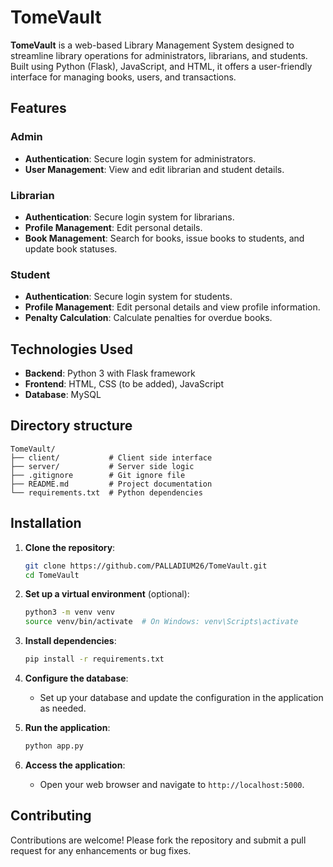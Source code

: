 # TomeVault

**TomeVault** is a web-based Library Management System designed to streamline library operations for administrators, librarians, and students. Built using Python (Flask), JavaScript, and HTML, it offers a user-friendly interface for managing books, users, and transactions.

## Features

### Admin

* **Authentication**: Secure login system for administrators.
* **User Management**: View and edit librarian and student details.

### Librarian

* **Authentication**: Secure login system for librarians.
* **Profile Management**: Edit personal details.
* **Book Management**: Search for books, issue books to students, and update book statuses.

### Student

* **Authentication**: Secure login system for students.
* **Profile Management**: Edit personal details and view profile information.
* **Penalty Calculation**: Calculate penalties for overdue books.

## Technologies Used

* **Backend**: Python 3 with Flask framework
* **Frontend**: HTML, CSS (to be added), JavaScript
* **Database**: MySQL

## Directory structure
```
TomeVault/
├── client/           # Client side interface
├── server/           # Server side logic
├── .gitignore        # Git ignore file
├── README.md         # Project documentation
└── requirements.txt  # Python dependencies
```

## Installation

1. **Clone the repository**:

   ```bash
   git clone https://github.com/PALLADIUM26/TomeVault.git
   cd TomeVault
   ```



2. **Set up a virtual environment** (optional):

   ```bash
   python3 -m venv venv
   source venv/bin/activate  # On Windows: venv\Scripts\activate
   ```



3. **Install dependencies**:

   ```bash
   pip install -r requirements.txt
   ```



4. **Configure the database**:

   * Set up your database and update the configuration in the application as needed.

5. **Run the application**:

   ```bash
   python app.py
   ```



6. **Access the application**:

   * Open your web browser and navigate to `http://localhost:5000`.

## Contributing

Contributions are welcome! Please fork the repository and submit a pull request for any enhancements or bug fixes.


